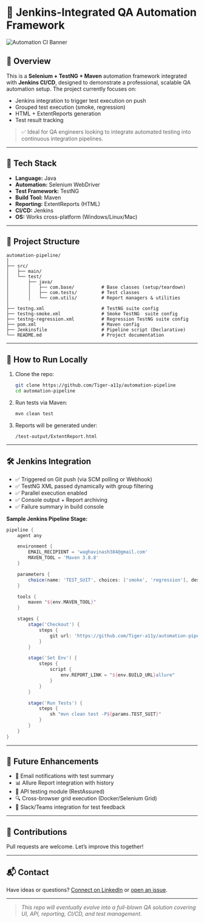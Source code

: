 # 🚀 Jenkins-Integrated QA Automation Framework

![Automation CI Banner](https://raw.githubusercontent.com/your-username/your-repo/main/assets/ci-pipeline-banner.png)

## 📌 Overview

This is a **Selenium + TestNG + Maven** automation framework integrated with **Jenkins CI/CD**, designed to demonstrate a professional, scalable QA automation setup. The project currently focuses on:
- Jenkins integration to trigger test execution on push
- Grouped test execution (smoke, regression)
- HTML + ExtentReports generation
- Test result tracking

> ✅ Ideal for QA engineers looking to integrate automated testing into continuous integration pipelines.

---

## 🔧 Tech Stack

- **Language:** Java
- **Automation:** Selenium WebDriver
- **Test Framework:** TestNG
- **Build Tool:** Maven
- **Reporting:** ExtentReports (HTML)
- **CI/CD:** Jenkins
- **OS:** Works cross-platform (Windows/Linux/Mac)

---

## 📁 Project Structure

```
automation-pipeline/
│
├── src/
│   ├── main/
│   └── test/
│       ├── java/
│       │   ├── com.base/          # Base classes (setup/teardown)
│       │   ├── com.tests/         # Test classes
│       │   └── com.utils/         # Report managers & utilities
│
├── testng.xml                     # TestNG suite config
├── testng-smoke.xml               # Smoke TestNG  suite config
├── testng-regression.xml          # Regression TestNG suite config
├── pom.xml                        # Maven config
├── Jenkinsfile                    # Pipeline script (Declarative)
└── README.md                      # Project documentation
```

---

## 🧪 How to Run Locally

1. Clone the repo:
   ```bash
   git clone https://github.com/Tiger-a11y/automation-pipeline
   cd automation-pipeline
   ```

2. Run tests via Maven:
   ```bash
   mvn clean test
   ```

3. Reports will be generated under:
   ```
   /test-output/ExtentReport.html
   ```

---

## 🛠 Jenkins Integration

- ✅ Triggered on Git push (via SCM polling or Webhook)
- ✅ TestNG XML passed dynamically with group filtering
- ✅ Parallel execution enabled
- ✅ Console output + Report archiving
- ✅ Failure summary in build console

**Sample Jenkins Pipeline Stage:**
```groovy
pipeline {
    agent any

    environment {
        EMAIL_RECIPIENT = 'waghavinash384@gmail.com'
        MAVEN_TOOL = 'Maven 3.8.8'
    }

    parameters {
        choice(name: 'TEST_SUIT', choices: ['smoke', 'regression'], description: 'Choose test suit')
    }

    tools {
        maven "${env.MAVEN_TOOL}"
    }

    stages {
        stage('Checkout') {
            steps {
                git url: 'https://github.com/Tiger-a11y/automation-pipeline', branch: 'main'
            }
        }

        stage('Set Env') {
            steps {
                script {
                    env.REPORT_LINK = "${env.BUILD_URL}allure"
                }
            }
        }

        stage('Run Tests') {
            steps {
                sh "mvn clean test -P${params.TEST_SUIT}"
            }
        }
    }
}
```

---

## 🌱 Future Enhancements

- 📧 Email notifications with test summary
- 📊 Allure Report integration with history
- 🧪 API testing module (RestAssured)
- 🔍 Cross-browser grid execution (Docker/Selenium Grid)
- 💬 Slack/Teams integration for test feedback

---

## 🤝 Contributions

Pull requests are welcome. Let’s improve this together!

---

## 📬 Contact

Have ideas or questions? [Connect on LinkedIn](https://www.linkedin.com/in/avinash-wagh101/) or [open an issue](https://www.linkedin.com/in/avinash-wagh101/issues).

---

> _This repo will eventually evolve into a full-blown QA solution covering UI, API, reporting, CI/CD, and test management._

